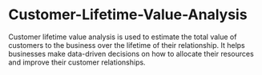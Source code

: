 # Customer-Lifetime-Value-Analysis
Customer lifetime value analysis is used to estimate the total value of customers to the business over the lifetime of their relationship. It helps businesses make data-driven decisions on how to allocate their resources and improve their customer relationships. 
